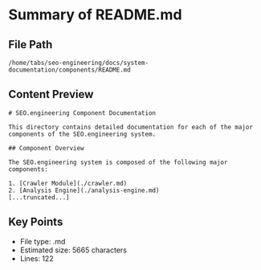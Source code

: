# Summary of README.md
  
## File Path
`/home/tabs/seo-engineering/docs/system-documentation/components/README.md`

## Content Preview
```
# SEO.engineering Component Documentation

This directory contains detailed documentation for each of the major components of the SEO.engineering system.

## Component Overview

The SEO.engineering system is composed of the following major components:

1. [Crawler Module](./crawler.md)
2. [Analysis Engine](./analysis-engine.md)
[...truncated...]
```

## Key Points
- File type: .md
- Estimated size: 5665 characters
- Lines: 122
